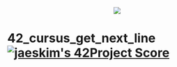 
<div align="center">
<img  src="https://game.42sp.org.br/static/assets/achievements/get_next_linem.png" />
</div>

# 42_cursus_get_next_line [![jaeskim's 42Project Score](https://badge42.herokuapp.com/api/project/idavoli-/get_next_line)](https://github.com/JaeSeoKim/badge42)
